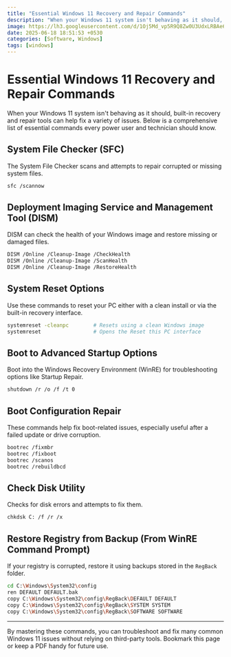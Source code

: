 ```yaml
---
title: "Essential Windows 11 Recovery and Repair Commands"
description: "When your Windows 11 system isn't behaving as it should, built-in recovery and repair tools can help fix a variety of issues. Below is a comprehensive list of essential commands every power user and technician should know."
image: https://lh3.googleusercontent.com/d/1Oj5Md_vp5R9Q8Zw0U3UdxLRBAe6C2TQB
date: 2025-06-18 18:51:53 +0530
categories: [Software, Windows]
tags: [windows]
---
```

# Essential Windows 11 Recovery and Repair Commands

When your Windows 11 system isn't behaving as it should, built-in recovery and repair tools can help fix a variety of issues. Below is a comprehensive list of essential commands every power user and technician should know.

## System File Checker (SFC)

The System File Checker scans and attempts to repair corrupted or missing system files.

```bash
sfc /scannow
```

## Deployment Imaging Service and Management Tool (DISM)

DISM can check the health of your Windows image and restore missing or damaged files.

```bash
DISM /Online /Cleanup-Image /CheckHealth
DISM /Online /Cleanup-Image /ScanHealth
DISM /Online /Cleanup-Image /RestoreHealth
```

## System Reset Options

Use these commands to reset your PC either with a clean install or via the built-in recovery interface.

```bash
systemreset -cleanpc        # Resets using a clean Windows image
systemreset                 # Opens the Reset this PC interface
```

## Boot to Advanced Startup Options

Boot into the Windows Recovery Environment (WinRE) for troubleshooting options like Startup Repair.

```bash
shutdown /r /o /f /t 0
```

## Boot Configuration Repair

These commands help fix boot-related issues, especially useful after a failed update or drive corruption.

```bash
bootrec /fixmbr
bootrec /fixboot
bootrec /scanos
bootrec /rebuildbcd
```

## Check Disk Utility

Checks for disk errors and attempts to fix them.

```bash
chkdsk C: /f /r /x
```

## Restore Registry from Backup (From WinRE Command Prompt)

If your registry is corrupted, restore it using backups stored in the `RegBack` folder.

```bash
cd C:\Windows\System32\config
ren DEFAULT DEFAULT.bak
copy C:\Windows\System32\config\RegBack\DEFAULT DEFAULT
copy C:\Windows\System32\config\RegBack\SYSTEM SYSTEM
copy C:\Windows\System32\config\RegBack\SOFTWARE SOFTWARE
```

---

By mastering these commands, you can troubleshoot and fix many common Windows 11 issues without relying on third-party tools. Bookmark this page or keep a PDF handy for future use.
